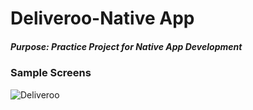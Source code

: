 # Deliveroo-Native App 
##### Purpose: Practice Project for Native App Development

### Sample Screens
![Deliveroo](https://user-images.githubusercontent.com/85416532/182755026-465f53bd-2c0b-45d0-8034-439555d8eb2b.png)
